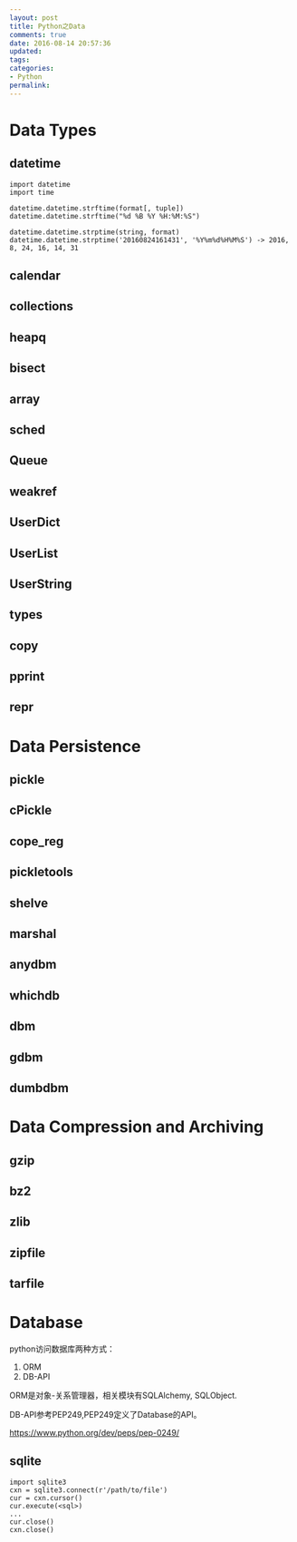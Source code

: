 ```yaml
---
layout: post
title: Python之Data
comments: true
date: 2016-08-14 20:57:36
updated:
tags:
categories:
- Python
permalink:
---
```


# Data Types

## datetime

    import datetime
    import time

    datetime.datetime.strftime(format[, tuple])
    datetime.datetime.strftime("%d %B %Y %H:%M:%S")

    datetime.datetime.strptime(string, format)
    datetime.datetime.strptime('20160824161431', '%Y%m%d%H%M%S') -> 2016, 8, 24, 16, 14, 31


## calendar

## collections

## heapq

## bisect

## array

## sched

## Queue

## weakref

## UserDict

## UserList

## UserString

## types

## copy

## pprint

## repr

# Data Persistence

## pickle

## cPickle

## cope_reg

## pickletools

## shelve

## marshal

## anydbm

## whichdb

## dbm

## gdbm

## dumbdbm

# Data Compression and Archiving

## gzip

## bz2

## zlib

## zipfile

## tarfile

# Database

python访问数据库两种方式：
1. ORM
2. DB-API

ORM是对象-关系管理器，相关模块有SQLAlchemy, SQLObject.

DB-API参考PEP249,PEP249定义了Database的API。

<https://www.python.org/dev/peps/pep-0249/>

## sqlite

    import sqlite3
    cxn = sqlite3.connect(r'/path/to/file')
    cur = cxn.cursor()
    cur.execute(<sql>)
    ...
    cur.close()
    cxn.close()
